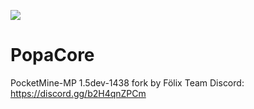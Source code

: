 ![](https://cdn.discordapp.com/attachments/960572182327607316/1072409178901065818/20221101_130610-1.png)
# PopaCore
PocketMine-MP 1.5dev-1438 fork by Fölix Team
Discord: https://discord.gg/b2H4qnZPCm
